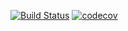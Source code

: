 [![Build Status](https://travis-ci.org/POMSPOS14/hw3_sportmaster-card.svg?branch=master)](https://travis-ci.org/POMSPOS14/hw3_sportmaster-card)
[![codecov](https://codecov.io/gh/POMSPOS14/hw3_sportmaster-card/branch/master/graph/badge.svg)](https://codecov.io/gh/POMSPOS14/hw3_sportmaster-card)